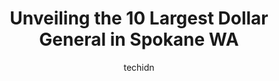 ---
layout: ampstory
image: https://i0.wp.com/www.depkes.org/wp-content/uploads/2023/06/dollar-general-0-in-spokane-wa-1685967443.jpeg?resize=640,853
author: techidn
featured: false
description: Discover the impressive array of Dollar General options in Spokane WA, where you can find 10 of the largest Dollar General establishments in the area. From renowned classics to hidden gems, 
title: Unveiling the 10 Largest Dollar General in Spokane WA
cover:
   title: Unveiling the 10 Largest Dollar General in Spokane WA
   subtitle: Rickpate
   background: https://www.depkes.org/wp-content/uploads/2023/06/dollar-general-0-in-spokane-wa-1685967443.jpeg

pages: 
 - layout: thirds
   top: <h1>#1 Dollar Tree</h1>
   bottom: "<p>This dollar tree seems to be very neglected it hasnt been swept or mopped in what appears to be a long time, stuff from the shelf are scattered across the floor this is </p>"
   background: https://www.depkes.org/wp-content/uploads/2023/06/dollar-general-1-in-spokane-wa-1685967444.jpeg
   backgroundblur: true
 - layout: thirds
   top: <h1>#2 Dollar Tree</h1>
   bottom: "<p>7414 N Division St, Spokane, WA 99207, United States</p>"
   background: https://www.depkes.org/wp-content/uploads/2023/06/dollar-general-2-in-spokane-wa-1685967444.jpeg
   cta:
      link: https://www.depkes.org/blog/unveiling-the-10-largest-dollar-general-in-spokane-wa/
      text: Unveiling the 10 Largest Dollar General in Spokane WA
 - layout: thirds
   top: <h1>#3 Dollar Tree</h1>
   bottom: "<p>9211 E Montgomery Ave, Spokane, WA 99206, United States</p>"
   background: https://www.depkes.org/wp-content/uploads/2023/06/dollar-general-3-in-spokane-wa-1685967444.jpeg
   cta:
      link: https://www.depkes.org/blog/unveiling-the-10-largest-dollar-general-in-spokane-wa/
      text: Unveiling the 10 Largest Dollar General in Spokane WA
 - layout: thirds
   top: <h1>#4 Dollar Tree</h1>
   bottom: "<p>2215 W Wellesley Ave B, Spokane, WA 99205, United States</p>"
   background: https://images.unsplash.com/photo-1534312527009-56c7016453e6?ixlib=rb-4.0.3&ixid=MnwxMjA3fDB8MHxwaG90by1wYWdlfHx8fGVufDB8fHx8&auto=format&fit=crop&w=640&h=853&q=80
   cta:
      link: https://www.depkes.org/blog/unveiling-the-10-largest-dollar-general-in-spokane-wa/
      text: Unveiling the 10 Largest Dollar General in Spokane WA
 - layout: thirds
   top: <h1>#5 Dollar Tree</h1>
   bottom: "<p>5605 E Sprague Ave # 1, Spokane, WA 99212, United States</p>"
   background: https://images.unsplash.com/photo-1531169509526-f8f1fdaa4a67?ixlib=rb-4.0.3&ixid=MnwxMjA3fDB8MHxwaG90by1wYWdlfHx8fGVufDB8fHx8&auto=format&fit=crop&w=640&h=853&q=80
   cta:
      link: https://www.depkes.org/blog/unveiling-the-10-largest-dollar-general-in-spokane-wa/
      text: Unveiling the 10 Largest Dollar General in Spokane WA
 - layout: thirds
   top: <h1>#6 Dollar Tree</h1>
   bottom: "<p>2520 E 29th Ave, Spokane, WA 99223, United States</p>"
   background: https://images.unsplash.com/photo-1536745287225-21d689278fd1?ixlib=rb-4.0.3&ixid=MnwxMjA3fDB8MHxwaG90by1wYWdlfHx8fGVufDB8fHx8&auto=format&fit=crop&w=640&h=853&q=80
   cta:
      link: https://www.depkes.org/blog/unveiling-the-10-largest-dollar-general-in-spokane-wa/
      text: Unveiling the 10 Largest Dollar General in Spokane WA
 - layout: thirds
   top: <h1>#7 Dollar Tree</h1>
   bottom: "<p>12121 E Sprague Ave, Spokane Valley, WA 99206, United States</p>"
   background: https://images.unsplash.com/photo-1618556658017-fd9c732d1360?ixlib=rb-4.0.3&ixid=MnwxMjA3fDB8MHxwaG90by1wYWdlfHx8fGVufDB8fHx8&auto=format&fit=crop&w=640&h=853&q=80
   cta:
      link: https://www.depkes.org/blog/unveiling-the-10-largest-dollar-general-in-spokane-wa/
      text: Unveiling the 10 Largest Dollar General in Spokane WA
 - layout: thirds
   middle: Continue reading...
   background: https://images.unsplash.com/photo-1597773150796-e5c14ebecbf5?ixlib=rb-4.0.3&ixid=MnwxMjA3fDB8MHxwaG90by1wYWdlfHx8fGVufDB8fHx8&auto=format&fit=crop&w=640&h=853&q=80
   cta:
      link: https://www.depkes.org/blog/unveiling-the-10-largest-dollar-general-in-spokane-wa/
      text: Unveiling the 10 Largest Dollar General in Spokane WA
      
---